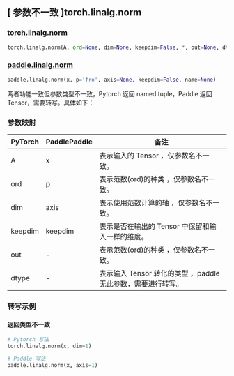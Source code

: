 ## [ 参数不一致 ]torch.linalg.norm
### [torch.linalg.norm](https://pytorch.org/docs/stable/generated/torch.linalg.norm.html#torch-linalg-norm)

```python
torch.linalg.norm(A, ord=None, dim=None, keepdim=False, *, out=None, dtype=None)
```

### [paddle.linalg.norm](https://www.paddlepaddle.org.cn/documentation/docs/zh/api/paddle/linalg/norm_cn.html#norm)

```python
paddle.linalg.norm(x, p='fro', axis=None, keepdim=False, name=None)
```

两者功能一致但参数类型不一致，Pytorch 返回 named tuple，Paddle 返回 Tensor，需要转写。具体如下：
### 参数映射
| PyTorch       | PaddlePaddle | 备注                                                   |
| ------------- | ------------ | ------------------------------------------------------ |
| A | x | 表示输入的 Tensor ，仅参数名不一致。  |
| ord | p | 表示范数(ord)的种类 ，仅参数名不一致。  |
| dim | axis | 表示使用范数计算的轴 ，仅参数名不一致。  |
| keepdim | keepdim | 表示是否在输出的 Tensor 中保留和输入一样的维度。  |
| out | - | 表示范数(ord)的种类 ，仅参数名不一致。  |
| dtype | - | 表示输入 Tensor 转化的类型 ，paddle 无此参数，需要进行转写。  |


### 转写示例
#### 返回类型不一致
```python
# Pytorch 写法
torch.linalg.norm(x, dim=1)

# Paddle 写法
paddle.linalg.norm(x, axis=1)
```
